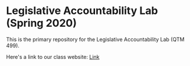 # Legislative Accountability Lab (Spring 2020)

This is the primary repository for the Legislative Accountability Lab (QTM 499). 

Here's a link to our class website: <a href="https://zieglerjef.github.io/pages/CompLegteachingMaterials/"   target="_blank">Link</a>
